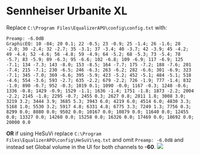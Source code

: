 # Sennheiser Urbanite XL
Replace `C:\Program Files\EqualizerAPO\config\config.txt` with:
```
Preamp: -6.0dB
GraphicEQ: 10 -84; 20 0.1; 22 -0.5; 23 -0.9; 25 -1.4; 26 -1.6; 28 -2.0; 30 -2.4; 32 -2.7; 35 -3.1; 37 -3.4; 40 -3.7; 42 -3.9; 45 -4.2; 49 -4.4; 52 -4.6; 56 -4.8; 59 -4.9; 64 -5.2; 68 -5.3; 73 -5.4; 78 -5.7; 83 -5.9; 89 -6.3; 95 -6.6; 102 -6.8; 109 -6.9; 117 -6.9; 125 -7.1; 134 -7.3; 143 -8.0; 153 -8.5; 164 -7.7; 175 -7.2; 188 -7.6; 201 -7.4; 215 -7.1; 230 -6.5; 246 -6.3; 263 -6.2; 282 -6.6; 301 -6.9; 323 -7.1; 345 -7.0; 369 -6.6; 395 -5.9; 423 -5.2; 452 -5.1; 484 -5.1; 518 -4.6; 554 -3.6; 593 -2.7; 635 -2.2; 679 -2.2; 726 -1.9; 777 -1.4; 832 -1.0; 890 -0.7; 952 -0.3; 1019 0.1; 1090 -0.0; 1167 -0.3; 1248 -0.6; 1336 -0.8; 1429 -0.9; 1529 -1.1; 1636 -1.4; 1751 -1.8; 1873 -2.2; 2004 -2.2; 2145 -1.8; 2295 -0.7; 2455 0.3; 2627 0.8; 2811 1.8; 3008 3.0; 3219 3.2; 3444 3.9; 3685 5.3; 3943 6.0; 4219 6.0; 4514 6.0; 4830 3.3; 5168 1.0; 5530 3.2; 5917 4.8; 6331 4.8; 6775 3.3; 7249 1.3; 7756 0.3; 8299 0.0; 8880 0.0; 9502 0.0; 10167 0.0; 10879 0.0; 11640 0.0; 12455 0.0; 13327 0.0; 14260 0.0; 15258 0.0; 16326 0.0; 17469 0.0; 18692 0.0; 20000 0.0
```
**OR** if using HeSuVi replace `C:\Program Files\EqualizerAPO\config\HeSuVi\eq.txt` and omit `Preamp: -6.0dB` and instead set Global volume in the UI for both channels to **-60**.
![](https://raw.githubusercontent.com/jaakkopasanen/AutoEq/master/results/Innerfidelity%202017/innerfidelity/onear/Sennheiser%20Urbanite%20XL/Sennheiser%20Urbanite%20XL.png)